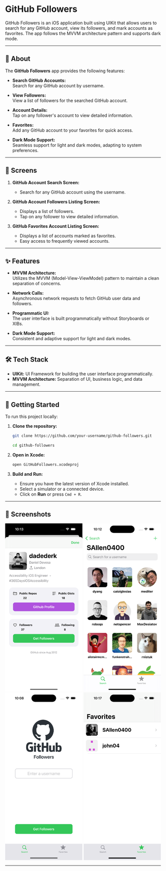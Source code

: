 # GitHub Followers

GitHub Followers is an iOS application built using UIKit that allows users to search for any GitHub account, view its followers, and mark accounts as favorites. 
The app follows the MVVM architecture pattern and supports dark mode.

---

## 📖 About

The **GitHub Followers** app provides the following features:

- **Search GitHub Accounts:**  
  Search for any GitHub account by username.

- **View Followers:**  
  View a list of followers for the searched GitHub account.

- **Account Details:**  
  Tap on any follower's account to view detailed information.

- **Favorites:**  
  Add any GitHub account to your favorites for quick access.

- **Dark Mode Support:**  
  Seamless support for light and dark modes, adapting to system preferences.

---

## 📱 Screens

1. **GitHub Account Search Screen:**  
   - Search for any GitHub account using the username.

2. **GitHub Account Followers Listing Screen:**  
   - Displays a list of followers.
   - Tap on any follower to view detailed information.

3. **GitHub Favorites Account Listing Screen:**  
   - Displays a list of accounts marked as favorites.
   - Easy access to frequently viewed accounts.

---

## ✨ Features

- **MVVM Architecture:**  
  Utilizes the MVVM (Model-View-ViewModel) pattern to maintain a clean separation of concerns.

- **Network Calls:**  
  Asynchronous network requests to fetch GitHub user data and followers.

- **Programmatic UI:**  
  The user interface is built programmatically without Storyboards or XIBs.

- **Dark Mode Support:**  
  Consistent and adaptive support for light and dark modes.

---

## 🛠️ Tech Stack

- **UIKit:** UI Framework for building the user interface programmatically.
- **MVVM Architecture:** Separation of UI, business logic, and data management.

---

## 🚀 Getting Started

To run this project locally:

1. **Clone the repository:**
    ```bash
    git clone https://github.com/your-username/github-followers.git
    ```

     ```bash
    cd github-followers
    ```

2. **Open in Xcode:**
    ```bash
    open GitHubFollowers.xcodeproj
    ```

3. **Build and Run:**  
   - Ensure you have the latest version of Xcode installed.
   - Select a simulator or a connected device.
   - Click on **Run** or press `Cmd + R`.

---

## 📸 Screenshots

<p align="center">
    <img src="Screenshots/GHFollower Profile.png" alt="GitHub Account Followers Listing Screen" width="250">
    <img src="Screenshots/GHFollowers Screen.png" alt="GitHub Account Followers Listing Screen" width="250">
    <img src="Screenshots/GHFollowerMainScreen.png" alt="GitHub Favorites Account Listing Screen" width="250">  
    <img src="Screenshots/GHFollower Favorites.png" alt="GitHub Account Search Screen" width="250">
</p>

---
